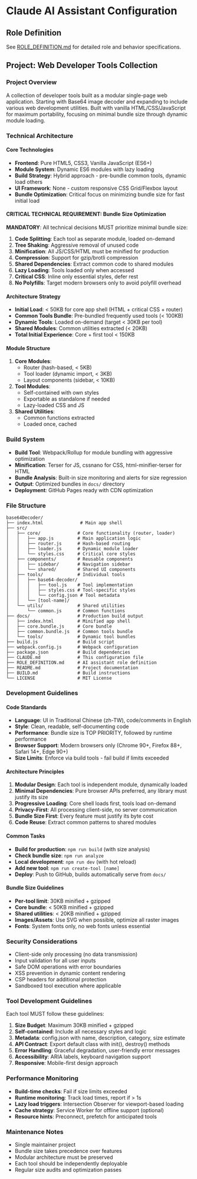 # Claude AI Assistant Configuration

## Role Definition
See [ROLE_DEFINITION.md](./ROLE_DEFINITION.md) for detailed role and behavior specifications.

## Project: Web Developer Tools Collection

### Project Overview
A collection of developer tools built as a modular single-page web application. Starting with Base64 image decoder and expanding to include various web development utilities. Built with vanilla HTML/CSS/JavaScript for maximum portability, focusing on minimal bundle size through dynamic module loading.

### Technical Architecture

#### Core Technologies
- **Frontend**: Pure HTML5, CSS3, Vanilla JavaScript (ES6+)
- **Module System**: Dynamic ES6 modules with lazy loading
- **Build Strategy**: Hybrid approach - pre-bundle common tools, dynamic load others
- **UI Framework**: None - custom responsive CSS Grid/Flexbox layout
- **Bundle Optimization**: Critical focus on minimizing bundle size for fast initial load

#### CRITICAL TECHNICAL REQUIREMENT: Bundle Size Optimization
**MANDATORY**: All technical decisions MUST prioritize minimal bundle size:
1. **Code Splitting**: Each tool as separate module, loaded on-demand
2. **Tree Shaking**: Aggressive removal of unused code
3. **Minification**: All JS/CSS/HTML must be minified for production
4. **Compression**: Support for gzip/brotli compression
5. **Shared Dependencies**: Extract common code to shared modules
6. **Lazy Loading**: Tools loaded only when accessed
7. **Critical CSS**: Inline only essential styles, defer rest
8. **No Polyfills**: Target modern browsers only to avoid polyfill overhead

#### Architecture Strategy
- **Initial Load**: < 50KB for core app shell (HTML + critical CSS + router)
- **Common Tools Bundle**: Pre-bundled frequently used tools (< 100KB)
- **Dynamic Tools**: Loaded on-demand (target < 30KB per tool)
- **Shared Modules**: Common utilities extracted (< 20KB)
- **Total Initial Experience**: Core + first tool < 150KB

#### Module Structure
1. **Core Modules**:
   - Router (hash-based, < 5KB)
   - Tool loader (dynamic import, < 3KB)
   - Layout components (sidebar, < 10KB)
2. **Tool Modules**:
   - Self-contained with own styles
   - Exportable as standalone if needed
   - Lazy-loaded CSS and JS
3. **Shared Utilities**:
   - Common functions extracted
   - Loaded once, cached

### Build System
- **Build Tool**: Webpack/Rollup for module bundling with aggressive optimization
- **Minification**: Terser for JS, cssnano for CSS, html-minifier-terser for HTML
- **Bundle Analysis**: Built-in size monitoring and alerts for size regression
- **Output**: Optimized bundles in `docs/` directory
- **Deployment**: GitHub Pages ready with CDN optimization

### File Structure
```
base64Decoder/
├── index.html              # Main app shell
├── src/
│   ├── core/              # Core functionality (router, loader)
│   │   ├── app.js         # Main application logic
│   │   ├── router.js      # Hash-based routing
│   │   ├── loader.js      # Dynamic module loader
│   │   └── styles.css     # Critical core styles
│   ├── components/        # Reusable components
│   │   ├── sidebar/       # Navigation sidebar
│   │   └── shared/        # Shared UI components
│   ├── tools/             # Individual tools
│   │   ├── base64-decoder/
│   │   │   ├── tool.js    # Tool implementation
│   │   │   ├── styles.css # Tool-specific styles
│   │   │   └── config.json # Tool metadata
│   │   └── [tool-name]/
│   └── utils/             # Shared utilities
│       └── common.js      # Common functions
├── docs/                  # Production build output
│   ├── index.html         # Minified app shell
│   ├── core.bundle.js     # Core bundle
│   ├── common.bundle.js   # Common tools bundle
│   └── tools/             # Dynamic tool bundles
├── build.js               # Build script
├── webpack.config.js      # Webpack configuration
├── package.json           # Build dependencies
├── CLAUDE.md              # This configuration file
├── ROLE_DEFINITION.md     # AI assistant role definition
├── README.md              # Project documentation
├── BUILD.md               # Build instructions
└── LICENSE                # MIT License
```

### Development Guidelines

#### Code Standards
- **Language**: UI in Traditional Chinese (zh-TW), code/comments in English
- **Style**: Clean, readable, self-documenting code
- **Performance**: Bundle size is TOP PRIORITY, followed by runtime performance
- **Browser Support**: Modern browsers only (Chrome 90+, Firefox 88+, Safari 14+, Edge 90+)
- **Size Limits**: Enforce via build tools - fail build if limits exceeded

#### Architecture Principles
1. **Modular Design**: Each tool is independent module, dynamically loaded
2. **Minimal Dependencies**: Pure browser APIs preferred, any library must justify its size
3. **Progressive Loading**: Core shell loads first, tools load on-demand
4. **Privacy-First**: All processing client-side, no server communication
5. **Bundle Size First**: Every feature must justify its byte cost
6. **Code Reuse**: Extract common patterns to shared modules

#### Common Tasks
- **Build for production**: `npm run build` (with size analysis)
- **Check bundle size**: `npm run analyze`
- **Local development**: `npm run dev` (with hot reload)
- **Add new tool**: `npm run create-tool [name]`
- **Deploy**: Push to GitHub, builds automatically serve from `docs/`

#### Bundle Size Guidelines
- **Per-tool limit**: 30KB minified + gzipped
- **Core bundle**: < 50KB minified + gzipped
- **Shared utilities**: < 20KB minified + gzipped
- **Images/Assets**: Use SVG when possible, optimize all raster images
- **Fonts**: System fonts only, no web fonts unless essential

### Security Considerations
- Client-side only processing (no data transmission)
- Input validation for all user inputs
- Safe DOM operations with error boundaries
- XSS prevention in dynamic content rendering
- CSP headers for additional protection
- Sandboxed tool execution where applicable

### Tool Development Guidelines
Each tool MUST follow these guidelines:
1. **Size Budget**: Maximum 30KB minified + gzipped
2. **Self-contained**: Include all necessary styles and logic
3. **Metadata**: config.json with name, description, category, size estimate
4. **API Contract**: Export default class with init(), destroy() methods
5. **Error Handling**: Graceful degradation, user-friendly error messages
6. **Accessibility**: ARIA labels, keyboard navigation support
7. **Responsive**: Mobile-first design approach

### Performance Monitoring
- **Build-time checks**: Fail if size limits exceeded
- **Runtime monitoring**: Track load times, report if > 1s
- **Lazy load triggers**: Intersection Observer for viewport-based loading
- **Cache strategy**: Service Worker for offline support (optional)
- **Resource hints**: Preconnect, prefetch for anticipated tools

### Maintenance Notes
- Single maintainer project
- Bundle size takes precedence over features
- Modular architecture must be preserved
- Each tool should be independently deployable
- Regular size audits and optimization passes